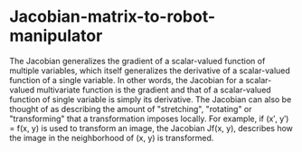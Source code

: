 # Jacobian-matrix-to-robot-manipulator
The Jacobian generalizes the gradient of a scalar-valued function of multiple variables, 
which itself generalizes the derivative of a scalar-valued function of a single variable. 
In other words, the Jacobian for a scalar-valued multivariate function is the gradient and that 
of a scalar-valued function of single variable is simply its derivative. The Jacobian can also be 
thought of as describing the amount of "stretching", "rotating" or "transforming" that a transformation imposes locally. 
For example, if (x′, y′) = f(x, y) is used to transform an image, the Jacobian Jf(x, y), describes how the image in the neighborhood 
of (x, y) is transformed.

